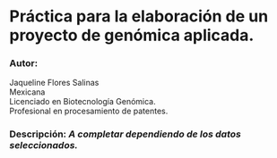 # Práctica para la elaboración de un proyecto de genómica aplicada.

### **Autor:**  
Jaqueline Flores Salinas  
Mexicana  
Licenciado en Biotecnología Genómica.  
Profesional en procesamiento de patentes.    
### **Descripción:** _A completar dependiendo de los datos seleccionados._
